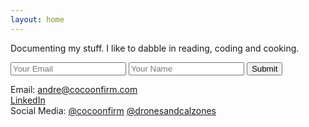 ```yaml
---
layout: home
---
```


Documenting my stuff.
I like to dabble in reading, coding and cooking.

<form accept-charset="UTF-8" action="http://localhost:3000" method="POST">
  <input type="email" name="email" placeholder="Your Email">
  <input type="text" name="name" placeholder="Your Name">
  <input type="hidden" name="utf8" value="✓">
  <button type="submit">Submit</button>
</form>

Email: andre@cocoonfirm.com <br />
<a href="https://www.linkedin.com/in/gomesan/">LinkedIn</a> <br />
Social Media: <a href="https://www.instagram.com/cocoonfirm/">@cocoonfirm</a> <a href="https://www.instagram.com/dronesandcalzones/?hl=bg">@dronesandcalzones</a>
